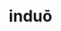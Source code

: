 ---
title: induō
meaning: to put on
ch: eight
pos: verb
inf: induere
secondppstem: indu
infend: ere
conjugation: third
six: y
---